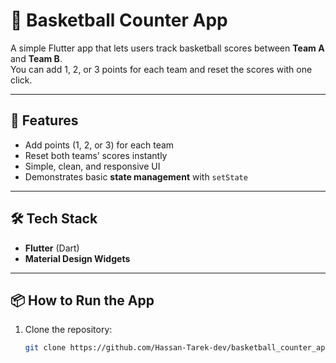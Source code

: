 # 🏀 Basketball Counter App

A simple Flutter app that lets users track basketball scores between **Team A** and **Team B**.  
You can add 1, 2, or 3 points for each team and reset the scores with one click.

---

## 🚀 Features
- Add points (1, 2, or 3) for each team  
- Reset both teams’ scores instantly  
- Simple, clean, and responsive UI  
- Demonstrates basic **state management** with `setState`

---

## 🛠️ Tech Stack
- **Flutter** (Dart)
- **Material Design Widgets**

---

## 📦 How to Run the App

1. Clone the repository:
   ```bash
   git clone https://github.com/Hassan-Tarek-dev/basketball_counter_app.git
